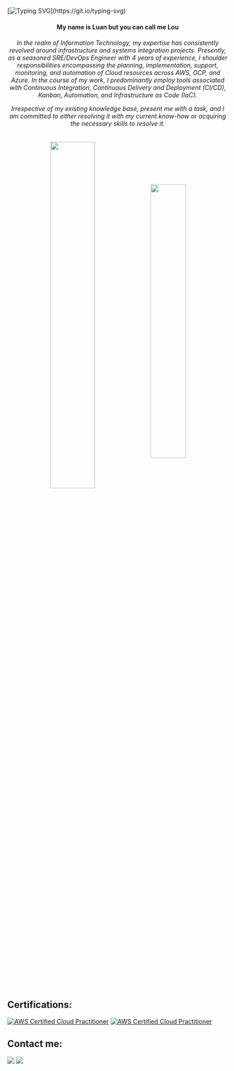 [![Typing SVG](https://readme-typing-svg.demolab.com?font=Fira+Code&pause=1000&color=502F7E&size=35&center=true&vCenter=true&width=1000&lines=Welcome+to+my+profile!)](https://git.io/typing-svg)

<h4 align="center">My name is Luan but you can call me Lou</h4>
<h6 align="center">In the realm of Information Technology, my expertise has consistently revolved around infrastructure and systems integration projects. Presently, as a seasoned SRE/DevOps Engineer with 4 years of experience, I shoulder responsibilities encompassing the planning, implementation, support, monitoring, and automation of Cloud resources across AWS, GCP, and Azure. In the course of my work, I predominantly employ tools associated with Continuous Integration, Continuous Delivery and Deployment (CI/CD), Kanban, Automation, and Infrastructure as Code (IaC).

Irrespective of my existing knowledge base, present me with a task, and I am committed to either resolving it with my current know-how or acquiring the necessary skills to resolve it.</h6>

<div align="center" style="margin-bottom:200px">
 <img width=45% align="center" src="https://github-readme-stats.vercel.app/api?username=sreloumello&theme=tokyonight&show_icons=true" />
 <img width=40% align="center" src="https://github-readme-stats.vercel.app/api/top-langs/?username=sreloumello&layout=compact&theme=tokyonight" />
</div>

## Certifications:
[![AWS Certified Cloud Practitioner](https://images.credly.com/size/120x120/images/0e284c3f-5164-4b21-8660-0d84737941bc/image.png)](https://www.credly.com/badges/541b8af4-5d87-4111-86dd-4a8fc4b1f4f9/public_url)
[![AWS Certified Cloud Practitioner](https://images.credly.com/size/120x120/images/f0d3fbb9-bfa7-4017-9989-7bde8eaf42b1/image.png)](https://www.credly.com/badges/8b4aa4bf-7363-4a97-ae0a-f47aa2f1f3f7/public_url)

## Contact me:
<div>
<a href = "mailto: sre.luan@gmail.com"><img loading="lazy" src="https://img.shields.io/badge/Gmail-D14836?style=for-the-badge&logo=gmail&logoColor=white" target="_blank"></a>
<a href="https://www.linkedin.com/in/loummello/" target="_blank"><img loading="lazy" src="https://img.shields.io/badge/-LinkedIn-%230077B5?style=for-the-badge&logo=linkedin&logoColor=white" target="_blank"></a>   
</div>
